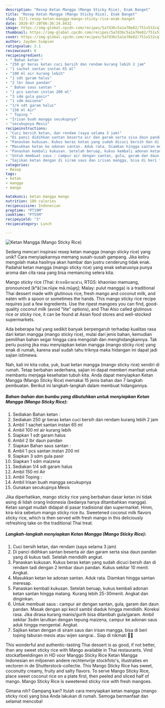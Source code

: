 ```yaml
---
description: "Resep Ketan Mangga (Mango Sticky Rice), Enak Banget"
title: "Resep Ketan Mangga (Mango Sticky Rice), Enak Banget"
slug: 3171-resep-ketan-mangga-mango-sticky-rice-enak-banget
date: 2020-07-20T06:36:24.843Z
image: https://img-global.cpcdn.com/recipes/5a7d36c5a1a70e82/751x532cq70/ketan-mangga-mango-sticky-rice-foto-resep-utama.jpg
thumbnail: https://img-global.cpcdn.com/recipes/5a7d36c5a1a70e82/751x532cq70/ketan-mangga-mango-sticky-rice-foto-resep-utama.jpg
cover: https://img-global.cpcdn.com/recipes/5a7d36c5a1a70e82/751x532cq70/ketan-mangga-mango-sticky-rice-foto-resep-utama.jpg
author: Jayden Simpson
ratingvalue: 3.1
reviewcount: 6
recipeingredient:
- " Bahan ketan "
- "250 gr beras ketan cuci bersih dan rendam kurang lebih 2 jam"
- "1 sachet santan instan 65 ml"
- "100 ml air kurang lebih"
- "1 sdt garam halus"
- "2 lbr daun pandan"
- " Bahan saus santan "
- "1 pcs santan instan 200 ml"
- "3 sdm gula pasir"
- "1 sdm maizena"
- "1/4 sdt garam halus"
- "150 ml Air"
- " Toping "
- "Irisan buah mangga secukupnya"
- "secukupnya Mesis"
recipeinstructions:
- "Cuci bersih ketan, dan rendam (saya selama 3 jam)"
- "Di panci didihkan santan beserta air dan garam serta sisa daun pandan yang di kukus tadi. Setelah mendidih angkat."
- "Panaskan kukusan. Kukus beras ketan yang sudah dicuci bersih dan di rendam tadi dengan 2 lembar daun pandan. Kukus sekitar 10 menit. Angkat."
- "Masukkan ketan ke adonan santan. Aduk rata. Diamkan hingga santan meresap."
- "Panaskan kembali kukusan. Setelah beruap, kukus kembali adonan ketan santan hingga matang. Kurang lebih 25-30menit. Angkat dan dinginkan."
- "Untuk membuat saus : campur air dengan santan, gula, garam dan daun pandan. Masak dengan api kecil sambil diaduk hingga mendidih. Koreksi rasa. Jika dirasa kurang manis/gurih bisa ditambah gula/garam. Ambil sekitar 3sdm larutkan dengan tepung maizena, campur ke adonan saus aduk hingga mengental. Angkat."
- "Sajikan ketan dengan di siram saus dan irisan mangga, bisa di beri toping taburan mesis atau wijen sangrai.. Siap di nikmati 🤩😍"
categories:
- Resep
tags:
- ketan
- mangga
- mango

katakunci: ketan mangga mango 
nutrition: 180 calories
recipecuisine: Indonesian
preptime: "PT19M"
cooktime: "PT55M"
recipeyield: "3"
recipecategory: Lunch

---
```



![Ketan Mangga (Mango Sticky Rice)](https://img-global.cpcdn.com/recipes/5a7d36c5a1a70e82/751x532cq70/ketan-mangga-mango-sticky-rice-foto-resep-utama.jpg)

Sedang mencari inspirasi resep ketan mangga (mango sticky rice) yang unik? Cara menyiapkannya memang susah-susah gampang. Jika keliru mengolah maka hasilnya akan hambar dan justru cenderung tidak enak. Padahal ketan mangga (mango sticky rice) yang enak seharusnya punya aroma dan cita rasa yang bisa memancing selera kita.

Mango sticky rice (Thai: ข้าวเหนียวมะม่วง, RTGS: khaoniao mamuang, pronounced [kʰâ(ː)w.nǐa̯w mā.mûa̯ŋ]; Malay: pulut mangga) is a traditional Thai dessert made with glutinous rice, fresh mango and coconut milk, and eaten with a spoon or sometimes the hands. This mango sticky rice recipe requires just a few ingredients. Use the ripest mangoes you can find, good-quality coconut milk (avoid &#34;lite&#34; options), and Thai Also called glutinous rice or sticky rice, it can be found at Asian food stores and well-stocked supermarkets.

Ada beberapa hal yang sedikit banyak berpengaruh terhadap kualitas rasa dari ketan mangga (mango sticky rice), mulai dari jenis bahan, kemudian pemilihan bahan segar hingga cara mengolah dan menghidangkannya. Tak perlu pusing jika mau menyiapkan ketan mangga (mango sticky rice) yang enak di rumah, karena asal sudah tahu triknya maka hidangan ini dapat jadi sajian istimewa.


Nah, kali ini kita coba, yuk, buat ketan mangga (mango sticky rice) sendiri di rumah. Tetap berbahan sederhana, sajian ini dapat memberi manfaat untuk membantu menjaga kesehatan tubuh kita. Anda dapat menyiapkan Ketan Mangga (Mango Sticky Rice) memakai 15 jenis bahan dan 7 langkah pembuatan. Berikut ini langkah-langkah dalam membuat hidangannya.

<!--inarticleads1-->

##### Bahan-bahan dan bumbu yang dibutuhkan untuk menyiapkan Ketan Mangga (Mango Sticky Rice):

1. Sediakan  Bahan ketan :
1. Sediakan 250 gr beras ketan cuci bersih dan rendam kurang lebih 2 jam
1. Ambil 1 sachet santan instan 65 ml
1. Ambil 100 ml air kurang lebih
1. Siapkan 1 sdt garam halus
1. Ambil 2 lbr daun pandan
1. Siapkan  Bahan saus santan :
1. Ambil 1 pcs santan instan 200 ml
1. Siapkan 3 sdm gula pasir
1. Siapkan 1 sdm maizena
1. Sediakan 1/4 sdt garam halus
1. Ambil 150 ml Air
1. Ambil  Toping :
1. Ambil Irisan buah mangga secukupnya
1. Gunakan secukupnya Mesis


Jika diperhatikan, mango sticky rice yang berbahan dasar ketan ini tidak asing di lidah orang Indonesia (bedanya hanya ditambahkan mangga). Ketan sangat mudah didapat di pasar tradisional dan supermarket. Hmm, kira-kira sebelum mango sticky rice itu. Sweetened coconut milk flavors sticky rice, which is then served with fresh mango in this deliciously refreshing take on the traditional Thai treat. 

<!--inarticleads2-->

##### Langkah-langkah menyiapkan Ketan Mangga (Mango Sticky Rice):

1. Cuci bersih ketan, dan rendam (saya selama 3 jam)
1. Di panci didihkan santan beserta air dan garam serta sisa daun pandan yang di kukus tadi. Setelah mendidih angkat.
1. Panaskan kukusan. Kukus beras ketan yang sudah dicuci bersih dan di rendam tadi dengan 2 lembar daun pandan. Kukus sekitar 10 menit. Angkat.
1. Masukkan ketan ke adonan santan. Aduk rata. Diamkan hingga santan meresap.
1. Panaskan kembali kukusan. Setelah beruap, kukus kembali adonan ketan santan hingga matang. Kurang lebih 25-30menit. Angkat dan dinginkan.
1. Untuk membuat saus : campur air dengan santan, gula, garam dan daun pandan. Masak dengan api kecil sambil diaduk hingga mendidih. Koreksi rasa. Jika dirasa kurang manis/gurih bisa ditambah gula/garam. Ambil sekitar 3sdm larutkan dengan tepung maizena, campur ke adonan saus aduk hingga mengental. Angkat.
1. Sajikan ketan dengan di siram saus dan irisan mangga, bisa di beri toping taburan mesis atau wijen sangrai.. Siap di nikmati 🤩😍


This wonderful and authentic-tasting Thai dessert is as good, if not better, than any sweet sticky rice with Mango available in Thai restaurants. Vind stockafbeeldingen in HD voor Manggo Sticky Rice Ketan Mangga Indonesian en miljoenen andere rechtenvrije stockfoto&#39;s, illustraties en vectoren in de Shutterstock-collectie. This Mango Sticky Rice has sweet, coconutty creamy, fruity and salty flavors. To serve Mango Sticky Rice, place sweet coconut rice on a plate first, then peeled and sliced half of mango. Mango Sticky Rice is sweetened sticky rice with fresh mangoes. 

Gimana nih? Gampang kan? Itulah cara menyiapkan ketan mangga (mango sticky rice) yang bisa Anda lakukan di rumah. Semoga bermanfaat dan selamat mencoba!
